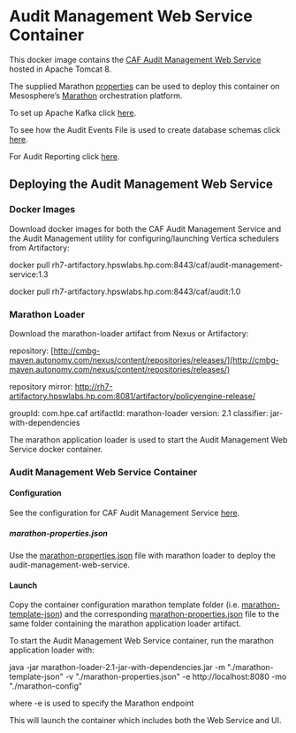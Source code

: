 # Audit Management Web Service Container

This docker image contains the [CAF Audit Management Web Service](https://github.hpe.com/caf/caf-audit-management-service) hosted in Apache Tomcat 8.

The supplied Marathon [properties](https://github.hpe.com/caf/chateau/blob/develop/services/audit-management/properties.json) can be used to deploy this container on Mesosphere’s [Marathon](https://mesosphere.github.io/marathon/) orchestration platform.

To set up Apache Kafka click [here](https://github.hpe.com/caf/caf-audit-management-service-container/blob/develop/documentation/apache-kafka.md).

To see how the Audit Events File is used to create database schemas click [here](https://github.hpe.com/caf/caf-audit-management-service-container/blob/develop/documentation/auditing-database-tables.md).

For Audit Reporting click [here](https://github.hpe.com/caf/audit-reporting).

## Deploying the Audit Management Web Service

### Docker Images

Download docker images for both the CAF Audit Management Service and the Audit Management utility for configuring/launching Vertica schedulers from Artifactory:

docker pull rh7-artifactory.hpswlabs.hp.com:8443/caf/audit-management-service:1.3

docker pull rh7-artifactory.hpswlabs.hp.com:8443/caf/audit:1.0

### Marathon Loader

Download the marathon-loader artifact from Nexus or Artifactory:

repository: [http://cmbg-maven.autonomy.com/nexus/content/repositories/releases/](http://cmbg-maven.autonomy.com/nexus/content/repositories/releases/)

repository mirror: http://rh7-artifactory.hpswlabs.hp.com:8081/artifactory/policyengine-release/

groupId: com.hpe.caf
artifactId: marathon-loader
version: 2.1
classifier: jar-with-dependencies

The marathon application loader is used to start the Audit Management Web Service docker container.

### Audit Management Web Service Container

#### Configuration

See the configuration for CAF Audit Management Service [here](https://github.hpe.com/caf/chateau/tree/develop/services/audit-management).

##### marathon-properties.json

Use the [marathon-properties.json](https://github.hpe.com/caf/chateau/blob/develop/services/audit-management/properties.json) file with marathon loader to deploy the audit-management-web-service. 


#### Launch

Copy the container configuration marathon template folder (i.e. [marathon-template-json](https://github.hpe.com/caf/chateau/tree/develop/services/audit-management)) and the corresponding [marathon-properties.json](https://github.hpe.com/caf/chateau/blob/develop/services/audit-management/properties.json) file to the same folder containing the marathon application loader artifact.

To start the Audit Management Web Service container, run the marathon application loader with:

java -jar marathon-loader-2.1-jar-with-dependencies.jar -m "./marathon-template-json" -v "./marathon-properties.json" -e http://localhost:8080 -mo "./marathon-config"

where -e is used to specify the Marathon endpoint

This will launch the container which includes both the Web Service and UI.
